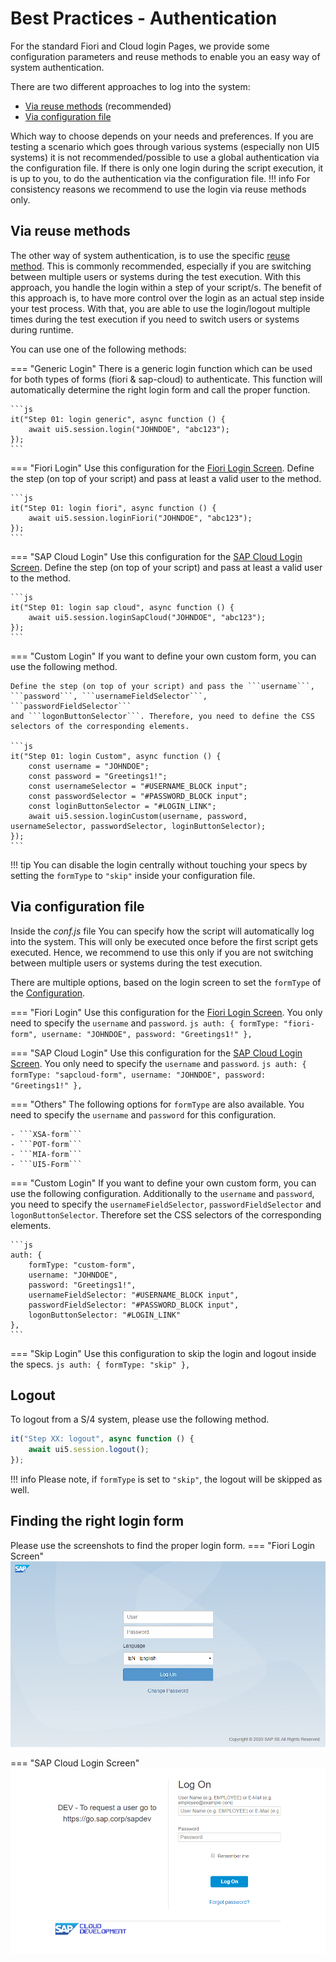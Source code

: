 # Best Practices - Authentication
For the standard Fiori and Cloud login Pages, we provide some configuration parameters and reuse methods to enable you an easy way of system authentication.

There are two different approaches to log into the system:

- [Via reuse methods](#via-reuse-methods) (recommended)
- [Via configuration file](#via-configuration-file)

Which way to choose depends on your needs and preferences. If you are testing a scenario which goes through various systems (especially non UI5 systems) it is not recommended/possible to use a global authentication via the configuration file. If there is only one login during the script execution, it is up to you, to do the authentication via the configuration file. 
!!! info
        For consistency reasons we recommend to use the login via reuse methods only.


## Via reuse methods
The other way of system authentication, is to use the specific [reuse method](https://sap.github.io/wdio-qmate-service/doc/#ui5.session). 
This is commonly recommended, especially if you are switching between multiple users or systems during the test execution. 
With this approach, you handle the login within a step of your script/s. 
The benefit of this approach is, to have more control over the login as an actual step inside your test process. 
With that, you are able to use the login/logout multiple times during the test execution if you need to switch users or systems during runtime.

You can use one of the following methods:

=== "Generic Login"
    There is a generic login function which can be used for both types of forms (fiori & sap-cloud) to authenticate. This function will automatically determine the right login form and call the proper function.

    ```js
    it("Step 01: login generic", async function () {
        await ui5.session.login("JOHNDOE", "abc123");
    });
    ```

=== "Fiori Login"
    Use this configuration for the [Fiori Login Screen](#Fiori-Login-Screen).
    Define the step (on top of your script) and pass at least a valid user to the method. 

    ```js
    it("Step 01: login fiori", async function () {
        await ui5.session.loginFiori("JOHNDOE", "abc123");
    });
    ```

=== "SAP Cloud Login"
    Use this configuration for the [SAP Cloud Login Screen](#SAP-Cloud-Login-Screen).
    Define the step (on top of your script) and pass at least a valid user to the method. 

    ```js
    it("Step 01: login sap cloud", async function () {
        await ui5.session.loginSapCloud("JOHNDOE", "abc123");
    });
    ```

=== "Custom Login"
    If you want to define your own custom form, you can use the following method. 

    Define the step (on top of your script) and pass the ```username```, ```password```, ```usernameFieldSelector```, ```passwordFieldSelector``` 
    and ```logonButtonSelector```. Therefore, you need to define the CSS selectors of the corresponding elements.

    ```js
    it("Step 01: login Custom", async function () {
        const username = "JOHNDOE";
        const password = "Greetings1!";
        const usernameSelector = "#USERNAME_BLOCK input";
        const passwordSelector = "#PASSWORD_BLOCK input";
        const loginButtonSelector = "#LOGIN_LINK";
        await ui5.session.loginCustom(username, password, usernameSelector, passwordSelector, loginButtonSelector);
    });
    ```

!!! tip
        You can disable the login centrally without touching your specs by setting the `formType` to `"skip"` inside your configuration file.

## Via configuration file
Inside the *conf.js* file You can specify how the script will automatically log into the system. This will only be executed once before the first script gets executed. Hence, we recommend to use this only if you are not switching between multiple users or systems during the test execution.

There are multiple options, based on the login screen to set the ```formType``` of the [Configuration](<todo-add-configuration-md>).

=== "Fiori Login"
    Use this configuration for the [Fiori Login Screen](#Fiori-Login-Screen).
    You only need to specify the ```username``` and ```password```.
    ```js
    auth: {
        formType: "fiori-form",
        username: "JOHNDOE",
        password: "Greetings1!"
    },
    ```

=== "SAP Cloud Login"
    Use this configuration for the [SAP Cloud Login Screen](#SAP-Cloud-Login-Screen).
    You only need to specify the ```username``` and ```password```.
    ```js
    auth: {
        formType: "sapcloud-form",
        username: "JOHNDOE",
        password: "Greetings1!"
    },
    ```

=== "Others"
    The following options for ```formType``` are also available. You need to specify the ```username``` and ```password``` for this configuration.

    - ```XSA-form```
    - ```POT-form```
    - ```MIA-form```
    - ```UI5-Form```

=== "Custom Login"
    If you want to define your own custom form, you can use the following configuration.
    Additionally to the ```username``` and ```password```, you need to specify the ```usernameFieldSelector```, ```passwordFieldSelector``` and ```logonButtonSelector```. Therefore set the CSS selectors of the corresponding elements.

    ```js
    auth: {
        formType: "custom-form",
        username: "JOHNDOE",
        password: "Greetings1!",
        usernameFieldSelector: "#USERNAME_BLOCK input",
        passwordFieldSelector: "#PASSWORD_BLOCK input",
        logonButtonSelector: "#LOGIN_LINK"
    },
    ```

=== "Skip Login"
    Use this configuration to skip the login and logout inside the specs.
    ```js
    auth: {
        formType: "skip"
    },
    ```

## Logout
To logout from a S/4 system, please use the following method.
```js
it("Step XX: logout", async function () {
    await ui5.session.logout();
});
```

!!! info
        Please note, if `formType` is set to `"skip"`, the logout will be skipped as well.

## Finding the right login form
Please use the screenshots to find the proper login form.
=== "Fiori Login Screen"
    ![fiori-form](../../sources/images/fiori_form.PNG)

=== "SAP Cloud Login Screen"
    ![sapcloud-form](../../sources/images/sapCloud_form.PNG)


